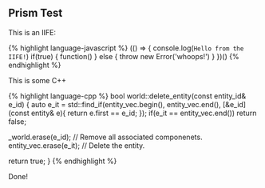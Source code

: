 ## Prism Test

This is an IIFE:

{% highlight language-javascript %}
(() => {
  console.log(`Hello from the IIFE!`)
  if(true) {
    function()
  } else {
    throw new Error('whoops!')
  }
})()
{% endhighlight %}

This is some C++

{% highlight language-cpp %}
bool world::delete_entity(const entity_id& e_id) {
  auto e_it = std::find_if(entity_vec.begin(), entity_vec.end(),
                           [&e_id](const entity& e){ return e.first == e_id; });
  if(e_it == entity_vec.end()) return false;

  _world.erase(e_id);      //  Remove all associated componenets.
  entity_vec.erase(e_it);  //  Delete the entity.

  return true;
}
{% endhighlight %}

Done!
